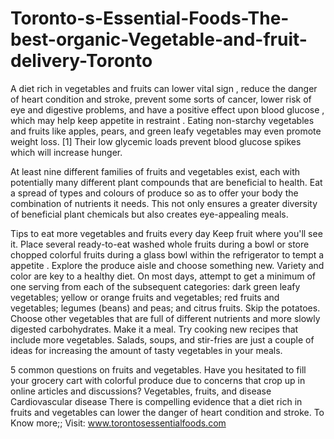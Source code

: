 # Toronto-s-Essential-Foods-The-best-organic-Vegetable-and-fruit-delivery-Toronto
A diet rich in vegetables and fruits can lower vital sign , reduce the danger of heart condition and stroke, prevent some sorts of cancer, lower risk of eye and digestive problems, and have a positive effect upon blood glucose , which may help keep appetite in restraint . Eating non-starchy vegetables and fruits like apples, pears, and green leafy vegetables may even promote weight loss. [1] Their low glycemic loads prevent blood glucose spikes which will increase hunger.

At least nine different families of fruits and vegetables exist, each with potentially many different plant compounds that are beneficial to health. Eat a spread of types and colours of produce so as to offer your body the combination of nutrients it needs. This not only ensures a greater diversity of beneficial plant chemicals but also creates eye-appealing meals.


Tips to eat more vegetables and fruits every day
Keep fruit where you'll see it. Place several ready-to-eat washed whole fruits during a bowl or store chopped colorful fruits during a glass bowl within the refrigerator to tempt a appetite .
Explore the produce aisle and choose something new. Variety and color are key to a healthy diet. On most days, attempt to get a minimum of one serving from each of the subsequent categories: dark green leafy vegetables; yellow or orange fruits and vegetables; red fruits and vegetables; legumes (beans) and peas; and citrus fruits.
Skip the potatoes. Choose other vegetables that are full of different nutrients and more slowly digested carbohydrates.
Make it a meal. Try cooking new recipes that include more vegetables. Salads, soups, and stir-fries are just a couple of ideas for increasing the amount of tasty vegetables in your meals.

5 common questions on fruits and vegetables.
Have you hesitated to fill your grocery cart with colorful produce due to concerns that crop up in online articles and discussions?
Vegetables, fruits, and disease
Cardiovascular disease
There is compelling evidence that a diet rich in fruits and vegetables can lower the danger of heart condition and stroke.
To Know more;; Visit: www.torontosessentialfoods.com
